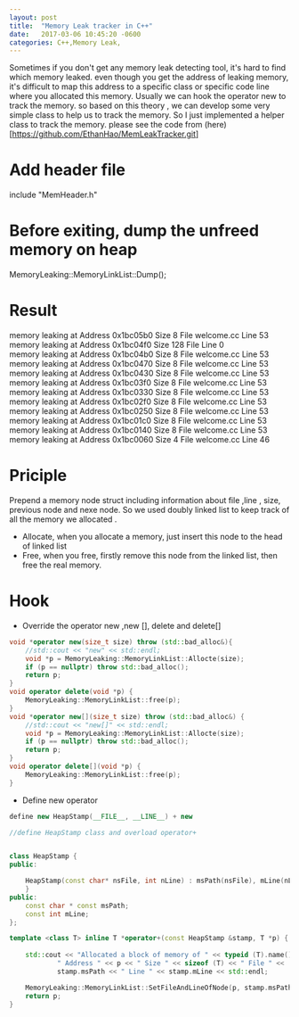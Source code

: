 ```yaml
---
layout: post
title:  "Memory Leak tracker in C++"
date:   2017-03-06 10:45:20 -0600
categories: C++,Memory Leak,
---
```

Sometimes if you don't get any memory leak detecting tool, it's hard to find which memory leaked. even though you get the address of leaking memory, it's difficult to
map this address to a specific class or specific code line where you allocated this memory.
Usually we can hook the operator new to track the memory. so based on this theory , we can develop some very simple class to help us to track the memory.
So I just implemented a helper class to track the memory. please see the code from (here)[https://github.com/EthanHao/MemLeakTracker.git]


# Add header file
include "MemHeader.h"

# Before exiting, dump the unfreed memory on heap  
 MemoryLeaking::MemoryLinkList::Dump();
 
# Result  
memory leaking at  Address 0x1bc05b0 Size 8 File welcome.cc Line 53  
memory leaking at  Address 0x1bc04f0 Size 128 File  Line 0  
memory leaking at  Address 0x1bc04b0 Size 8 File welcome.cc Line 53  
memory leaking at  Address 0x1bc0470 Size 8 File welcome.cc Line 53  
memory leaking at  Address 0x1bc0430 Size 8 File welcome.cc Line 53  
memory leaking at  Address 0x1bc03f0 Size 8 File welcome.cc Line 53  
memory leaking at  Address 0x1bc0330 Size 8 File welcome.cc Line 53  
memory leaking at  Address 0x1bc02f0 Size 8 File welcome.cc Line 53  
memory leaking at  Address 0x1bc0250 Size 8 File welcome.cc Line 53  
memory leaking at  Address 0x1bc01c0 Size 8 File welcome.cc Line 53  
memory leaking at  Address 0x1bc0140 Size 8 File welcome.cc Line 53  
memory leaking at  Address 0x1bc0060 Size 4 File welcome.cc Line 46  


# Priciple

Prepend a memory node struct including information about file ,line , size, previous node and nexe node. So we used doubly linked list
to keep track of all the memory we allocated .  

* Allocate, when you allocate a memory, just insert this node to the head of linked list  
* Free, when you free, firstly remove this node from the linked list, then free the real memory.   

# Hook  
* Override the operator new ,new [], delete and delete[]  

```cpp
void *operator new(size_t size) throw (std::bad_alloc&){
    //std::cout << "new" << std::endl;
    void *p = MemoryLeaking::MemoryLinkList::Allocte(size);
    if (p == nullptr) throw std::bad_alloc();
    return p;
}
void operator delete(void *p) {
    MemoryLeaking::MemoryLinkList::free(p);
}
void *operator new[](size_t size) throw (std::bad_alloc&) {
    //std::cout << "new[]" << std::endl;
    void *p = MemoryLeaking::MemoryLinkList::Allocte(size);
    if (p == nullptr) throw std::bad_alloc();
    return p;
}
void operator delete[](void *p) {
    MemoryLeaking::MemoryLinkList::free(p);
}
```
* Define new operator  

```cpp
define new HeapStamp(__FILE__, __LINE__) + new

//define HeapStamp class and overload operator+


class HeapStamp {
public:

    HeapStamp(const char* nsFile, int nLine) : msPath(nsFile), mLine(nLine) {
    }
public:
    const char * const msPath;
    const int mLine;
};

template <class T> inline T *operator+(const HeapStamp &stamp, T *p) {
 
    std::cout << "Allocated a block of memory of " << typeid (T).name() <<
            " Address " << p << " Size " << sizeof (T) << " File " << 
            stamp.msPath << " Line " << stamp.mLine << std::endl;

    MemoryLeaking::MemoryLinkList::SetFileAndLineOfNode(p, stamp.msPath, stamp.mLine);
    return p;
}
```


